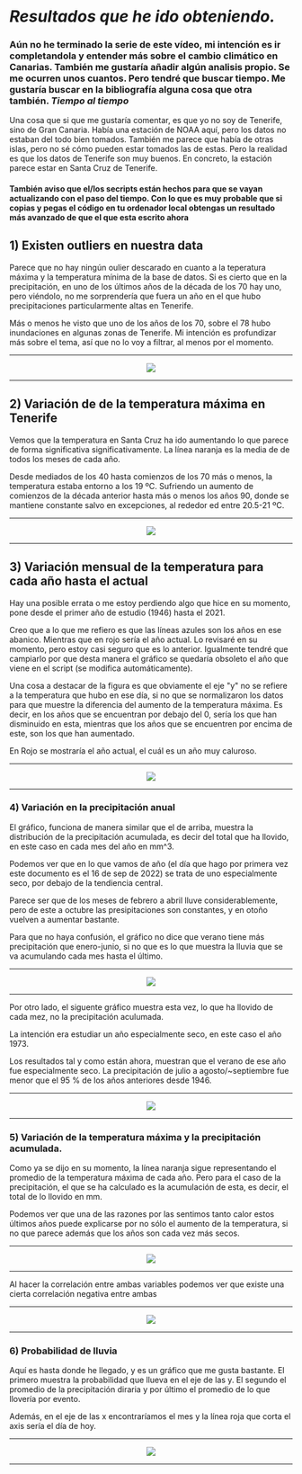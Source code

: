 # ***Resultados que he ido obteniendo.***

### **Aún no he terminado la serie de este vídeo, mi intención es ir completandola y entender más sobre el cambio climático en Canarias. También me gustaría añadir algún analisis propio. Se me ocurren unos cuantos. Pero tendré que buscar tiempo. Me gustaría buscar en la bibliografía alguna cosa que otra también. ***Tiempo al tiempo*****

Una cosa que si que me gustaría comentar, es que yo no soy de Tenerife, sino de Gran Canaria. Había una estación de NOAA aquí, pero los datos no estaban del todo bien tomados. También me parece que había de otras islas, pero no sé cómo pueden estar tomados las de estas. Pero la realidad es que los datos de Tenerife son muy buenos. En concreto, la estación parece estar en Santa Cruz de Tenerife.

#### **También aviso que el/los secripts están hechos para que se vayan actualizando con el paso del tiempo. Con lo que es muy probable que si copias y pegas el código en tu ordenador local obtengas un resultado más avanzado de que el que esta escrito ahora**


## **1) Existen outliers en nuestra data**

Parece que no hay ningún oulier descarado en cuanto a la teperatura máxima y la temperatura mínima de la base de datos. Si es cierto que en la precipitación, en uno de los últimos años de la década de los 70 hay uno, pero viéndolo, no me sorprendería que fuera un año en el que hubo precipitaciones particularmente altas en Tenerife. 

Más o menos he visto que uno de los años de los 70, sobre el 78 hubo inundaciones en algunas zonas de Tenerife. Mi intención es profundizar más sobre el tema, así que no lo voy a filtrar, al menos por el momento. 

---

<p align="center">
    <img src="https://github.com/Juankkar/Tiempo_Tenerife/blob/main/graficos/outliers.png">
</p>

---


## **2) Variación de de la temperatura máxima en Tenerife**

Vemos que la temperatura en Santa Cruz ha ido aumentando lo que parece de forma significativa significativamente. La línea naranja es la media de de todos los meses de cada año.

Desde mediados de los 40 hasta comienzos de los 70 más o menos, la temperatura estaba entorno a los 19 ºC. Sufriendo un aumento de comienzos de la década anterior hasta más o menos los años 90, donde se mantiene constante salvo en excepciones, al rededor ed entre 20.5-21 ºC. 

---
<p align="center">
    <img src="https://github.com/Juankkar/Tiempo_Tenerife/blob/main/graficos/aumento_tmax.png">
</p>

---

## **3) Variación mensual de la temperatura para cada año hasta el actual**

Hay una posible errata o me estoy perdiendo algo que hice en su momento, pone desde el primer año de estudio (1946) hasta el 2021.

Creo que a lo que me refiero es que las líneas azules son los años en ese abanico. Mientras que en rojo sería el año actual. Lo revisaré en su momento, pero estoy casi seguro que es lo anterior. Igualmente tendré que campiarlo por que desta manera el gráfico se quedaría obsoleto el año que viene en el script (se modifica automáticamente).

Una cosa a destacar de la figura es que obviamente el eje "y" no se refiere a la temperatura que hubo en ese día, si no que se normalizaron los datos para que muestre la diferencia del aumento de la temperatura máxima. Es decir, en los años que se encuentran por debajo del 0, sería los que han disminuido en esta, mientras que los años que se encuentren por encima de este, son los que han aumentado.

En Rojo se mostraría el año actual, el cuál es un año muy caluroso. 

---

<p align="center">
    <img src="https://github.com/Juankkar/Tiempo_Tenerife/blob/main/graficos/variacion_mensual.png">
</p>

---

### **4) Variación en la precipitación anual**

El gráfico, funciona de manera similar que el de arriba, muestra la distribución de la precipitación acumulada, es decir del total que ha llovido, en este caso en cada mes del año en mm^3. 

Podemos ver que en lo que vamos de año (el día que hago por primera vez este documento es el 16 de sep de 2022) se trata de uno especialmente seco, por debajo de la tendiencia central.

Parece ser que de los meses de febrero a abril lluve considerablemente, pero de este a octubre las presipitaciones son constantes, y en otoño vuelven a aumentar bastante. 

Para que no haya confusión, el gráfico no dice que verano tiene más precipitación que enero-junio, si no que es lo que muestra la lluvia que se va acumulando cada mes hasta el último.

---

<p align="center">
<img src="https://github.com/Juankkar/Tiempo_Tenerife/blob/main/graficos/variacion_emnsual_precipitacion.png">
</p>

---

Por otro lado, el siguente gráfico muestra esta vez, lo que ha llovido de cada mez, no la precipitación aculumada. 

La intención era estudiar un año especialmente seco, en este caso el año 1973.

Los resultados tal y como están ahora, muestran que el verano de ese año fue especialmente seco. La precipitación de julio a agosto/~septiembre fue menor que el 95 % de los años anteriores desde 1946.

---

<p align="center">
<img src="https://github.com/Juankkar/Tiempo_Tenerife/blob/main/graficos/anio_mas_seco.png">
</p>

---

### **5) Variación de la temperatura máxima y la precipitación acumulada.**

Como ya se dijo en su momento, la línea naranja sigue representando el promedio de la temperatura máxima de cada año. Pero para el caso de la precipitación, el que se ha calculado es la acumulación de esta, es decir, el total de lo llovido en mm.

Podemos ver que una de las razones por las sentimos tanto calor estos últimos años puede explicarse por no sólo el aumento de la temperatura, si no que parece además que los años son cada vez más secos.

---

<p align="center">
    <img src="https://github.com/Juankkar/Tiempo_Tenerife/blob/main/graficos/temp_vs_prec.png">
</p>

---

Al hacer la correlación entre ambas variables podemos ver que existe una cierta correlación negativa entre ambas

---

<p align="center">
    <img src="https://github.com/Juankkar/Tiempo_Tenerife/blob/main/graficos/correlacion.png">
</p>

---

### **6) Probabilidad de lluvia**

Aquí es hasta donde he llegado, y es un gráfico que me gusta bastante. El primero muestra la probabilidad que llueva en el eje de las y. El segundo el promedio de la precipitación diraria y por último el promedio de lo que llovería por evento. 

Además, en el eje de las x encontraríamos el mes y la línea roja que corta el axis sería el día de hoy.

---

<p align="center">
    <img src= "https://github.com/Juankkar/Tiempo_Tenerife/blob/main/graficos/probabilidad_prec.png">
</p>

---
